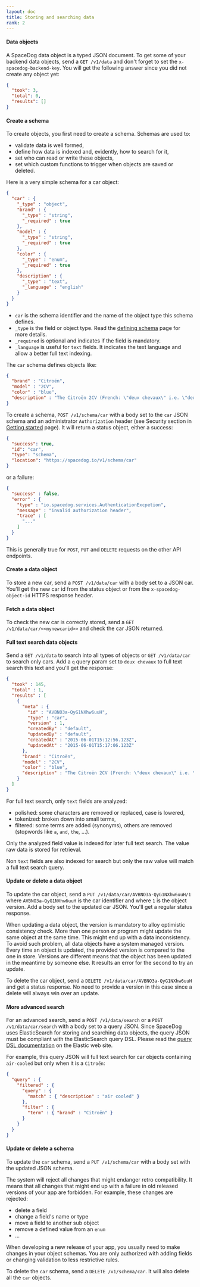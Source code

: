```yaml
---
layout: doc
title: Storing and searching data
rank: 2
---
```


#### Data objects

A SpaceDog data object is a typed JSON document. To get some of your backend data objects, send a `GET /v1/data` and don't forget to set the `x-spacedog-backend-key`. You will get the following answer since you did not create any object yet:

```json
{
  "took": 3,
  "total": 0,
  "results": []
}
```

#### Create a schema

To create objects, you first need to create a schema. Schemas are used to:

- validate data is well formed,
- define how data is indexed and, evidently, how to search for it,
- set who can read or write these objects,
- set which custom functions to trigger when objects are saved or deleted.

Here is a very simple schema for a car object:

```json
{
  "car" : {
    "_type" : "object",
    "brand" : {
      "_type" : "string",
      "_required" : true
    },
    "model" : {
      "_type" : "string",
      "_required" : true
    },
    "color" : {
      "_type" : "enum",
      "_required" : true
    },
    "description" : {
      "_type" : "text",
      "_language" : "english"
    }
  }
}
```

- `car` is the schema identifier and the name of the object type this schema defines.
- `_type` is the field or object type. Read the [defining schema](defining-schema.html) page for more details.
- `_required` is optional and indicates if the field is mandatory.
- `_language` is useful for `text` fields. It indicates the text language and allow a better full text indexing.

The `car` schema defines objects like:

```json
{
  "brand" : "Citroën",
  "model" : "2CV",
  "color" : "blue",
  "description" : "The Citroën 2CV (French: \"deux chevaux\" i.e. \"deux chevaux-vapeur\" (lit. \"two steam horses\"), \"two tax horsepower\") is a front-engine, front wheel drive, air-cooled economy car introduced at the 1948 Paris Mondial de l'Automobile and manufactured by Citroën for model years 1948–1990."
}
```

To create a schema, `POST /v1/schema/car` with a body set to the `car` JSON schema and an administrator `Authorization` header (see Security section in [Getting started](getting-started.html) page). It will return a status object, either a success:

```json
{
  "success": true,
  "id": "car",
  "type": "schema",
  "location": "https://spacedog.io/v1/schema/car"
}
```

or a failure:

```json
{
  "success" : false,
  "error" : {
    "type" : "io.spacedog.services.AuthenticationExcpetion",
    "message" : "invalid authorization header",
    "trace" : [
      "..."
    ]
  }
}
```

This is generally true for `POST`, `PUT` and `DELETE` requests on the other API endpoints.

#### Create a data object

To store a new car, send a `POST /v1/data/car` with a body set to a JSON car. You'll get the new car id from the status object or from the `x-spacedog-object-id` HTTPS response header.

#### Fetch a data object

To check the new car is correctly stored, send a `GET /v1/data/car/<<mynewcarid>>` and check the car JSON returned.

#### Full text search data objects

Send a `GET /v1/data` to search into all types of objects or `GET /v1/data/car` to search only cars. Add a `q` query param set to `deux chevaux` to full text search this text and you'll get the response:

```json
{
  "took" : 145,
  "total" : 1,
  "results" : [
    {
      "meta" : {
        "id" : "AVBNO3a-QyG1NXhw6uuH",
        "type" : "car",
        "version" : 1,
        "createdBy" : "default",
        "updatedBy" : "default",
        "createdAt" : "2015-06-01T15:12:56.123Z",
        "updatedAt" : "2015-06-01T15:17:06.123Z"
      },
      "brand" : "Citroën",
      "model" : "2CV",
      "color" : "blue",
      "description" : "The Citroën 2CV (French: \"deux chevaux\" i.e. \"deux chevaux-vapeur\" (lit. \"two steam horses\"), \"two tax horsepower\") is a front-engine, front wheel drive, air-cooled economy car introduced at the 1948 Paris Mondial de l'Automobile and manufactured by Citroën for model years 1948–1990."
    }
  ]
}
```

For full text search, only `text` fields are analyzed:

- polished: some characters are removed or replaced, case is lowered,
- tokenized: broken down into small terms,
- filtered: some terms are added (synonyms), others are removed (stopwords like `a`, `and`, `the`, ...).

Only the analyzed field value is indexed for later full text search. The value raw data is stored for retrieval.

Non `text` fields are also indexed for search but only the raw value will match a full text search query.

#### Update or delete a data object

To update the car object, send a `PUT /v1/data/car/AVBNO3a-QyG1NXhw6uuH/1` where `AVBNO3a-QyG1NXhw6uuH` is the car identifier and where `1` is the object version. Add a body set to the updated car JSON. You'll get a regular  status response.

When updating a data object, the version is mandatory to alloy optimistic consistency check. More than one person or program might update the same object at the same time. This might end up with a data inconsistency. To avoid such problem, all data objects have a system managed version. Every time an object is updated, the provided version is compared to the one in store. Versions are different means that the object has been updated in the meantime by someone else. It results an error for the second to try an update.

To delete the car object, send a `DELETE /v1/data/car/AVBNO3a-QyG1NXhw6uuH` and get a status response. No need to provide a version in this case since a delete will always win over an update.

#### More advanced search

For an advanced search, send a `POST /v1/data/search` or a `POST /v1/data/car/search` with a body set to a query JSON. Since SpaceDog uses ElasticSearch for storing and searching data objects, the query JSON must be compliant with the ElasticSearch query DSL. Please read the [query DSL documentation](https://www.elastic.co/guide/en/elasticsearch/reference/current/query-dsl.html) on the Elastic web site.

For example, this query JSON will full text search for car objects containing `air-cooled` but only when it is a `Citroën`:

```json
{
  "query" : {
    "filtered" : {
      "query" : {
        "match" : { "description" : "air cooled" }
      },
      "filter" : {
        "term" : { "brand" : "Citroën" }
      }
    }
  }
}
```

#### Update or delete a schema

To update the `car` schema, send a `PUT /v1/schema/car` with a body set with the updated JSON schema.

The system will reject all changes that might endanger retro compatibility. It means that all changes that might end up with a failure in old released versions of your app are forbidden. For example, these changes are rejected:

- delete a field
- change a field's name or type
- move a field to another sub object
- remove a defined value from an `enum`
- ...

When developing a new release of your app, you usually need to make changes in your object schemas. You are only authorized with adding fields or changing validation to less restrictive rules.

To delete the `car` schema, send a `DELETE /v1/schema/car`. It will also delete all the `car` objects.